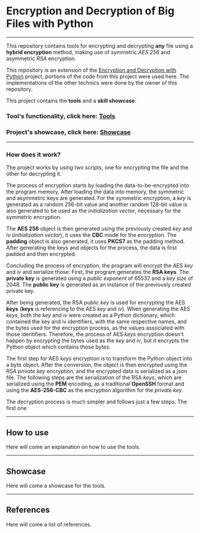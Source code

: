 # Encryption and Decryption of Big Files with Python  

---

This repository contains tools for encrypting and decrypting **any** file using a **hybrid encryption** method, making
use of symmetric *AES 256* and asymmetric *RSA* encryption.  

This repository is an extension of the [Encryption and Decryption with Python][link1] project, portions of the code
from this project were used here. The implementations of the other technics were done by the owner of this repository.  

This project contains the **tools** and a **skill showcase**:

### Tool's functionality, click here: [Tools][tools]  

### Project's showcase, click here: [Showcase][showcase]  

---

### How does it work?  

The project works by using two scripts, one for encrypting the file and the other for decrypting it.  

The process of encryption starts by loading the data-to-be-encrypted into the program memory. After loading the data
into memory, the symmetric and asymmetric keys are generated. For the symmetric encryption, a *key* is generated as a
random 256-bit value and another random 128-bit value is also generated to be used as the *initialization vector*,
necessary for the symmetric encryption.  

The **AES 256** object is then generated using the previously created *key* and *iv* (*initialization vector*), it uses
the **CBC** mode for the encryption. The **padding** object is also generated, it uses **PKCS7** as the padding method. 
After generating the keys and objects for the process, the data is first padded and then encrypted.  

Concluding the process of encryption, the program will encrypt the AES *key* and *iv* and serialize those. First, the
program generates the **RSA keys**. The **private key** is generated using a *public exponent* of 65537 and a *key size*
of 2048. The **public key** is generated as an instance of the previously created private key.  

After being generated, the RSA *public key* is used for encrypting the AES **keys** (**keys** is referencing to the AES
*key* and *iv*). When generating the AES *keys*, both the *key* and *iv* were created as a Python dictionary, which
contained the key and iv identifiers, with the same respective names, and the bytes used for the encryption process, as
the values associated with those identifiers. Therefore, the process of AES *keys* encryption doesn't happen by
encrypting the bytes used as the *key* and *iv*, but it encrypts the Python object which contains those bytes.  

The first step for AES *keys* encryption is to transform the Python object into a byte object. After the conversion, the
object is then encrypted using the RSA *private key* encryption, and the encrypted data is serialized as a *json* file.
The following steps are the serialization of the RSA *keys*, which are serialized using the **PEM** encoding, as a
traditional **OpenSSH** format and using the **AES-256-CBC** as the encryption algorithm for the *private key*.  

The decryption process is much simpler and follows just a few steps. The first one

---

## How to use  

Here will come an explanation on how to use the tools.  

---

## Showcase  

Here will come a showcase for the tools.  

---

## References  

Here will come a list of references.  

[link1]: https://github.com/ItaloHugoMDS/Encryption_and_Decryption_with_Python
[tools]: https://github.com/ItaloHugoMDS/Encryption_and_Decryption_Big_Files_with_Python?tab=readme-ov-file#how-to-use
[showcase]: https://github.com/ItaloHugoMDS/Encryption_and_Decryption_Big_Files_with_Python?tab=readme-ov-file#showcase
